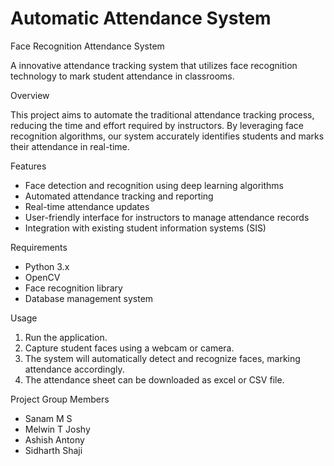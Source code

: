 # Automatic Attendance System

Face Recognition Attendance System

A innovative attendance tracking system that utilizes face recognition technology to mark student attendance in classrooms.

Overview

This project aims to automate the traditional attendance tracking process, reducing the time and effort required by instructors. By leveraging face recognition algorithms, our system accurately identifies students and marks their attendance in real-time.

Features

- Face detection and recognition using deep learning algorithms
- Automated attendance tracking and reporting
- Real-time attendance updates
- User-friendly interface for instructors to manage attendance records
- Integration with existing student information systems (SIS)

Requirements

- Python 3.x
- OpenCV
- Face recognition library
- Database management system

Usage

1. Run the application.
2. Capture student faces using a webcam or camera.
3. The system will automatically detect and recognize faces, marking attendance accordingly.
4. The attendance sheet can be downloaded as excel or CSV file.

Project Group Members

- Sanam M S
- Melwin T Joshy
- Ashish Antony
- Sidharth Shaji

